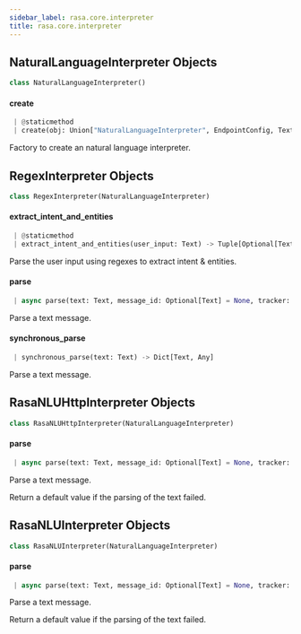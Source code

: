 ```yaml
---
sidebar_label: rasa.core.interpreter
title: rasa.core.interpreter
---
```


## NaturalLanguageInterpreter Objects

```python
class NaturalLanguageInterpreter()
```

#### create

```python
 | @staticmethod
 | create(obj: Union["NaturalLanguageInterpreter", EndpointConfig, Text, None]) -> "NaturalLanguageInterpreter"
```

Factory to create an natural language interpreter.

## RegexInterpreter Objects

```python
class RegexInterpreter(NaturalLanguageInterpreter)
```

#### extract\_intent\_and\_entities

```python
 | @staticmethod
 | extract_intent_and_entities(user_input: Text) -> Tuple[Optional[Text], float, List[Dict[Text, Any]]]
```

Parse the user input using regexes to extract intent &amp; entities.

#### parse

```python
 | async parse(text: Text, message_id: Optional[Text] = None, tracker: Optional[DialogueStateTracker] = None) -> Dict[Text, Any]
```

Parse a text message.

#### synchronous\_parse

```python
 | synchronous_parse(text: Text) -> Dict[Text, Any]
```

Parse a text message.

## RasaNLUHttpInterpreter Objects

```python
class RasaNLUHttpInterpreter(NaturalLanguageInterpreter)
```

#### parse

```python
 | async parse(text: Text, message_id: Optional[Text] = None, tracker: Optional[DialogueStateTracker] = None) -> Dict[Text, Any]
```

Parse a text message.

Return a default value if the parsing of the text failed.

## RasaNLUInterpreter Objects

```python
class RasaNLUInterpreter(NaturalLanguageInterpreter)
```

#### parse

```python
 | async parse(text: Text, message_id: Optional[Text] = None, tracker: Optional[DialogueStateTracker] = None) -> Dict[Text, Any]
```

Parse a text message.

Return a default value if the parsing of the text failed.

